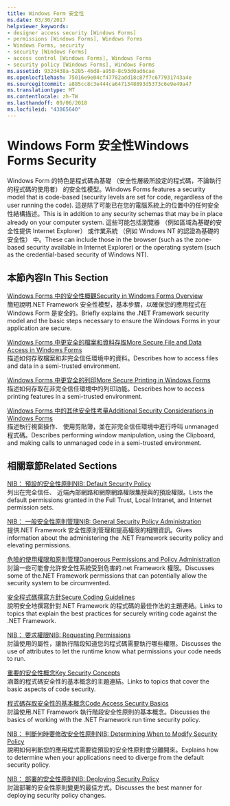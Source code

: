 ```yaml
---
title: Windows Form 安全性
ms.date: 03/30/2017
helpviewer_keywords:
- designer access security [Windows Forms]
- permissions [Windows Forms], Windows Forms
- Windows Forms, security
- security [Windows Forms]
- access control [Windows Forms], Windows Forms
- security policy [Windows Forms], Windows Forms
ms.assetid: 932d438a-5285-46d8-a958-8c93d0ad6cae
ms.openlocfilehash: 75016e9e04cf47782add18c87f7c677931743a4e
ms.sourcegitcommit: a885cc8c3e444ca6471348893d5373c6e9e49a47
ms.translationtype: MT
ms.contentlocale: zh-TW
ms.lasthandoff: 09/06/2018
ms.locfileid: "43865640"
---
```

# <a name="windows-forms-security"></a><span data-ttu-id="f1287-102">Windows Form 安全性</span><span class="sxs-lookup"><span data-stu-id="f1287-102">Windows Forms Security</span></span>
<span data-ttu-id="f1287-103">Windows Form 的特色是程式碼為基礎 （安全性層級所設定的程式碼，不論執行的程式碼的使用者） 的安全性模型。</span><span class="sxs-lookup"><span data-stu-id="f1287-103">Windows Forms features a security model that is code-based (security levels are set for code, regardless of the user running the code).</span></span> <span data-ttu-id="f1287-104">這是除了可能已在您的電腦系統上的位置中的任何安全性結構描述。</span><span class="sxs-lookup"><span data-stu-id="f1287-104">This is in addition to any security schemas that may be in place already on your computer system.</span></span> <span data-ttu-id="f1287-105">這些可能包括瀏覽器 （例如區域為基礎的安全性提供 Internet Explorer） 或作業系統 （例如 Windows NT 的認證為基礎的安全性） 中。</span><span class="sxs-lookup"><span data-stu-id="f1287-105">These can include those in the browser (such as the zone-based security available in Internet Explorer) or the operating system (such as the credential-based security of Windows NT).</span></span>  
  
## <a name="in-this-section"></a><span data-ttu-id="f1287-106">本節內容</span><span class="sxs-lookup"><span data-stu-id="f1287-106">In This Section</span></span>  
 [<span data-ttu-id="f1287-107">Windows Forms 中的安全性概觀</span><span class="sxs-lookup"><span data-stu-id="f1287-107">Security in Windows Forms Overview</span></span>](../../../docs/framework/winforms/security-in-windows-forms-overview.md)  
 <span data-ttu-id="f1287-108">簡短說明.NET Framework 安全性模型，基本步驟，以確保您的應用程式在 Windows Form 是安全的。</span><span class="sxs-lookup"><span data-stu-id="f1287-108">Briefly explains the .NET Framework security model and the basic steps necessary to ensure the Windows Forms in your application are secure.</span></span>  
  
 [<span data-ttu-id="f1287-109">Windows Forms 中更安全的檔案和資料存取</span><span class="sxs-lookup"><span data-stu-id="f1287-109">More Secure File and Data Access in Windows Forms</span></span>](../../../docs/framework/winforms/more-secure-file-and-data-access-in-windows-forms.md)  
 <span data-ttu-id="f1287-110">描述如何存取檔案和非完全信任環境中的資料。</span><span class="sxs-lookup"><span data-stu-id="f1287-110">Describes how to access files and data in a semi-trusted environment.</span></span>  
  
 [<span data-ttu-id="f1287-111">Windows Forms 中更安全的列印</span><span class="sxs-lookup"><span data-stu-id="f1287-111">More Secure Printing in Windows Forms</span></span>](../../../docs/framework/winforms/more-secure-printing-in-windows-forms.md)  
 <span data-ttu-id="f1287-112">描述如何存取在非完全信任環境中的列印功能。</span><span class="sxs-lookup"><span data-stu-id="f1287-112">Describes how to access printing features in a semi-trusted environment.</span></span>  
  
 [<span data-ttu-id="f1287-113">Windows Forms 中的其他安全性考量</span><span class="sxs-lookup"><span data-stu-id="f1287-113">Additional Security Considerations in Windows Forms</span></span>](../../../docs/framework/winforms/additional-security-considerations-in-windows-forms.md)  
 <span data-ttu-id="f1287-114">描述執行視窗操作、 使用剪貼簿，並在非完全信任環境中進行呼叫 unmanaged 程式碼。</span><span class="sxs-lookup"><span data-stu-id="f1287-114">Describes performing window manipulation, using the Clipboard, and making calls to unmanaged code in a semi-trusted environment.</span></span>  
  
## <a name="related-sections"></a><span data-ttu-id="f1287-115">相關章節</span><span class="sxs-lookup"><span data-stu-id="f1287-115">Related Sections</span></span>  
 [<span data-ttu-id="f1287-116">NIB： 預設的安全性原則</span><span class="sxs-lookup"><span data-stu-id="f1287-116">NIB: Default Security Policy</span></span>](https://msdn.microsoft.com/library/2c086873-0894-4f4d-8f7e-47427c1a3b55)  
 <span data-ttu-id="f1287-117">列出在完全信任、 近端內部網路和網際網路權限集授與的預設權限。</span><span class="sxs-lookup"><span data-stu-id="f1287-117">Lists the default permissions granted in the Full Trust, Local Intranet, and Internet permission sets.</span></span>  
  
 [<span data-ttu-id="f1287-118">NIB： 一般安全性原則管理</span><span class="sxs-lookup"><span data-stu-id="f1287-118">NIB: General Security Policy Administration</span></span>](https://msdn.microsoft.com/library/5121fe35-f0e3-402c-94ab-4f35b0a87b4b)  
 <span data-ttu-id="f1287-119">提供.NET Framework 安全性原則管理和提高權限的相關資訊。</span><span class="sxs-lookup"><span data-stu-id="f1287-119">Gives information about the administering the .NET Framework security policy and elevating permissions.</span></span>  
  
 [<span data-ttu-id="f1287-120">危險的使用權限和原則管理</span><span class="sxs-lookup"><span data-stu-id="f1287-120">Dangerous Permissions and Policy Administration</span></span>](../../../docs/framework/misc/dangerous-permissions-and-policy-administration.md)  
 <span data-ttu-id="f1287-121">討論一些可能會允許安全性系統受到危害的.net Framework 權限。</span><span class="sxs-lookup"><span data-stu-id="f1287-121">Discusses some of the.NET Framework permissions that can potentially allow the security system to be circumvented.</span></span>  
  
 [<span data-ttu-id="f1287-122">安全程式碼撰寫方針</span><span class="sxs-lookup"><span data-stu-id="f1287-122">Secure Coding Guidelines</span></span>](../../../docs/standard/security/secure-coding-guidelines.md)  
 <span data-ttu-id="f1287-123">說明安全地撰寫針對.NET Framework 的程式碼的最佳作法的主題連結。</span><span class="sxs-lookup"><span data-stu-id="f1287-123">Links to topics that explain the best practices for securely writing code against the .NET Framework.</span></span>  
  
 [<span data-ttu-id="f1287-124">NIB： 要求權限</span><span class="sxs-lookup"><span data-stu-id="f1287-124">NIB: Requesting Permissions</span></span>](https://msdn.microsoft.com/library/0447c49d-8cba-45e4-862c-ff0b59bebdc2)  
 <span data-ttu-id="f1287-125">討論使用的屬性，讓執行階段知道您的程式碼需要執行哪些權限。</span><span class="sxs-lookup"><span data-stu-id="f1287-125">Discusses the use of attributes to let the runtime know what permissions your code needs to run.</span></span>  
  
 [<span data-ttu-id="f1287-126">重要的安全性概念</span><span class="sxs-lookup"><span data-stu-id="f1287-126">Key Security Concepts</span></span>](../../../docs/standard/security/key-security-concepts.md)  
 <span data-ttu-id="f1287-127">涵蓋的程式碼安全性的基本概念的主題連結。</span><span class="sxs-lookup"><span data-stu-id="f1287-127">Links to topics that cover the basic aspects of code security.</span></span>  
  
 [<span data-ttu-id="f1287-128">程式碼存取安全性的基本概念</span><span class="sxs-lookup"><span data-stu-id="f1287-128">Code Access Security Basics</span></span>](../../../docs/framework/misc/code-access-security-basics.md)  
 <span data-ttu-id="f1287-129">討論使用.NET Framework 執行階段安全性原則的基本概念。</span><span class="sxs-lookup"><span data-stu-id="f1287-129">Discusses the basics of working with the .NET Framework run time security policy.</span></span>  
  
 [<span data-ttu-id="f1287-130">NIB： 判斷何時要修改安全性原則</span><span class="sxs-lookup"><span data-stu-id="f1287-130">NIB: Determining When to Modify Security Policy</span></span>](https://msdn.microsoft.com/library/af749b17-e461-409d-84b9-a3d44789db16)  
 <span data-ttu-id="f1287-131">說明如何判斷您的應用程式需要從預設的安全性原則會分離開來。</span><span class="sxs-lookup"><span data-stu-id="f1287-131">Explains how to determine when your applications need to diverge from the default security policy.</span></span>  
  
 [<span data-ttu-id="f1287-132">NIB： 部署的安全性原則</span><span class="sxs-lookup"><span data-stu-id="f1287-132">NIB: Deploying Security Policy</span></span>](https://msdn.microsoft.com/library/f936c1e5-033b-4bd9-a3bd-a39ba733a681)  
 <span data-ttu-id="f1287-133">討論部署的安全性原則變更的最佳方式。</span><span class="sxs-lookup"><span data-stu-id="f1287-133">Discusses the best manner for deploying security policy changes.</span></span>
